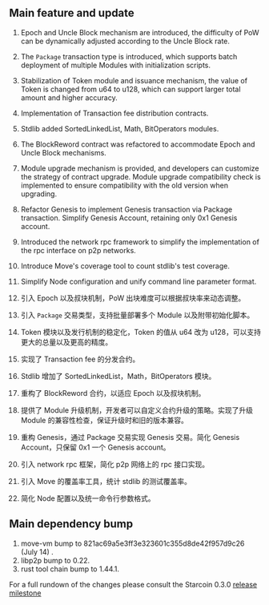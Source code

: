 ## Main feature and update

1. Epoch and Uncle Block mechanism are introduced, the difficulty of PoW can be dynamically adjusted according to the Uncle Block rate.
2. The `Package` transaction type is introduced, which supports batch deployment of multiple Modules with initialization scripts.
3. Stabilization of Token module and issuance mechanism, the value of Token is changed from u64 to u128, which can support larger total amount and higher accuracy.
4. Implementation of Transaction fee distribution contracts.
5. Stdlib added SortedLinkedList, Math, BitOperators modules. 
6. The BlockReword contract was refactored to accommodate Epoch and Uncle Block mechanisms.
7. Module upgrade mechanism is provided, and developers can customize the strategy of contract upgrade. Module upgrade compatibility check is implemented to ensure compatibility with the old version when upgrading.
8. Refactor Genesis to implement Genesis transaction via Package transaction. Simplify Genesis Account, retaining only 0x1 Genesis account.
9. Introduced the network rpc framework to simplify the implementation of the rpc interface on p2p networks.
10. Introduce Move's coverage tool to count stdlib's test coverage.
11. Simplify Node configuration and unify command line parameter format.

1. 引入 Epoch 以及叔块机制，PoW 出块难度可以根据叔块率来动态调整。
2. 引入 `Package` 交易类型，支持批量部署多个 Module 以及附带初始化脚本。
3. Token 模块以及发行机制的稳定化，Token 的值从 u64 改为 u128，可以支持更大的总量以及更高的精度。
4. 实现了 Transaction fee 的分发合约。
5. Stdlib 增加了 SortedLinkedList，Math，BitOperators 模块。 
6. 重构了 BlockReword 合约，以适应 Epoch 以及叔块机制。
7. 提供了 Module 升级机制，开发者可以自定义合约升级的策略。实现了升级 Module 的兼容性检查，保证升级时和旧的版本兼容。
8. 重构 Genesis，通过 Package 交易实现 Genesis 交易。简化 Genesis Account，只保留 0x1 一个 Genesis account。
9. 引入 network rpc 框架，简化 p2p 网络上的 rpc 接口实现。
10. 引入 Move 的覆盖率工具，统计 stdlib 的测试覆盖率。
11. 简化 Node 配置以及统一命令行参数格式。

## Main dependency bump

1. move-vm bump to 821ac69a5e3ff3e323601c355d8de42f957d9c26 (July 14) .
2. libp2p bump to 0.22.
3. rust tool chain bump to 1.44.1.

For a full rundown of the changes please consult the Starcoin 0.3.0 [release milestone](https://github.com/starcoinorg/starcoin/milestone/8)